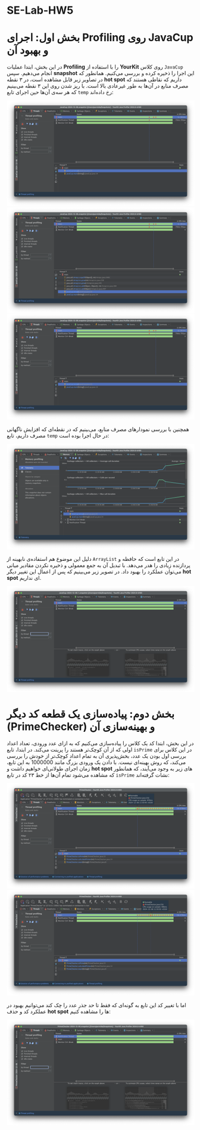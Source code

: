 # SE-Lab-HW5

# بخش اول: اجرای Profiling روی JavaCup و بهبود آن

در این بخش، ابتدا عملیات **Profiling** را با استفاده از **YourKit** روی کلاس `JavaCup` انجام می‌دهیم. سپس **snapshot** این اجرا را ذخیره کرده و بررسی می‌کنیم. همانطور که در تصاویر زیر قابل مشاهده است، در ۳ نقطه **hot spot** داریم که نقاطی هستند که مصرف منابع در آن‌ها به طور غیرعادی بالا است. با ریز شدن روی این ۳ نقطه می‌بینیم که هر سه‌ی‌ آن‌ها حین اجرای تابع `temp` رخ داده‌اند:

![Screenshot 2024-12-06 at 11.49.01 AM](Screenshot%202024-12-06%20at%2011.49.01%20AM.png)
![Screenshot 2024-12-06 at 11.49.47 AM](Screenshot%202024-12-06%20at%2011.49.47%20AM.png)
![Screenshot 2024-12-06 at 11.49.52 AM](Screenshot%202024-12-06%20at%2011.49.52%20AM.png)


همچنین با بررسی نمودارهای مصرف منابع، می‌بینیم که در نقطه‌ای که افزایش ناگهانی مصرف داریم، تابع `temp` در حال اجرا بوده است:

![Screenshot 2024-12-06 at 11.50.40 AM](Screenshot%202024-12-06%20at%2011.50.40%20AM.png)


دلیل این موضوع هم استفاده‌ی نابهینه از `ArrayList` در این تابع است که حافظه و پردازنده زیادی را هدر می‌دهد. با تبدیل آن به جمع معمولی و ذخیره نکردن مقادیر میانی می‌توان عملکرد را بهبود داد. در تصویر زیر می‌بینیم که پس از اعمال این تغییر دیگر **hot spot** ای نداریم.

![Screenshot 2024-12-06 at 11.55.11 AM](Screenshot%202024-12-06%20at%2011.55.11%20AM.png)
# بخش دوم: پیاده‌سازی یک قطعه کد دیگر (PrimeChecker) و بهینه‌سازی آن

در این بخش، ابتدا کد یک کلاس را پیاده‌سازی می‌کنیم که به ازای عدد ورودی، تعداد اعداد اولی که از آن کوچک‌تر هستند را پرینت می‌کند. در ابتدا، تابع `isPrime` در این کلاس برای بررسی اول بودن یک عدد، بخش‌پذیری آن به تمام اعداد کوچک‌تر از خودش را بررسی می‌کند، که روش بهینه‌ای نیست. با دادن یک ورودی بزرگ مانند 1000000 به این تابع، زمان اجرای طولانی‌ای خواهیم داشت و **hot spot** های زیر به وجود می‌آیند، که همانطور که مشاهده می‌شود تمام آن‌ها از خط ۲۳ کد در تابع `isPrime` نشات گرفته‌اند:

![Screenshot 2024-12-06 at 12.01.42 PM](Screenshot%202024-12-06%20at%2012.01.42%20PM.png)
![Screenshot 2024-12-06 at 12.01.46 PM](Screenshot%202024-12-06%20at%2012.01.46%20PM.png)

اما با تغییر کد این تابع به گونه‌ای که فقط تا حد جذر عدد را چک کند‌ می‌توانیم بهبود در عملکرد کد و حذف **hot spot** ها را مشاهده کنیم:

![Screenshot 2024-12-06 at 12.02.34 PM](Screenshot%202024-12-06%20at%2012.02.34%20PM.png)


